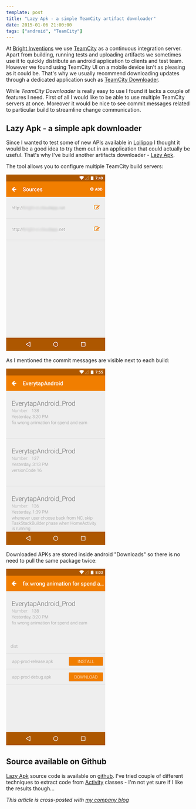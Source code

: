 ```yaml
---
template: post
title: "Lazy Apk - a simple TeamCity artifact downloader"
date: 2015-01-06 21:00:00
tags: ["android", "TeamCity"]
---
```


At [Bright Inventions](http://brightinventions.pl) we use [TeamCity](https://www.jetbrains.com/teamcity/) as a continuous integration server. Apart from building, running tests and uploading artifacts we sometimes use it to quickly distribute an android application to clients and test team. However we found using TeamCity UI on a mobile device isn't as pleasing as it could be. That's why we usually recommend downloading updates through a dedicated application such as [TeamCity Downloader](https://play.google.com/store/apps/details?id=com.raidzero.teamcitydownloader).

While *TeamCity Downloader* is really easy to use I found it lacks a couple of features I need. First of all I would like to be able to use multiple TeamCity servers at once. Moreover it would be nice to see commit messages related to particular build to streamline change communication.

## Lazy Apk - a simple apk downloader

Since I wanted to test some of new APIs available in [Lollipop](https://www.android.com/versions/lollipop-5-0/) I thought it would be a good idea to try them out in an application that could actually be useful. That's why I've build another artifacts downloader - [Lazy Apk](https://play.google.com/store/apps/details?id=pl.brightinventions.lazyapk).


The tool allows you to configure multiple TeamCity build servers:

![Multiple sources](../../static/media/lazy_apk_sources.png "Sources")

As I mentioned the commit messages are visible next to each build:

![Commit messages](../../static/media/lazy_apk_builds.png "Commit messages")

Downloaded APKs are stored inside android "Downloads" so there is no need to pull the same package twice:

![Downloads](../../static/media/lazy_apk_downloads.png "Downloads")

## Source available on Github

[Lazy Apk](https://play.google.com/store/apps/details?id=pl.brightinventions.lazyapk) source code is available on [github](https://github.com/bright/lazyapk). I've tried couple of different techniques to extract code from [Activity](http://developer.android.com/reference/android/app/Activity.html) classes - I'm not yet sure if I like the results though...

*This article is cross-posted with [my company blog](http://blog.brightinventions.pl)*
